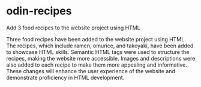 # odin-recipes
Add 3 food recipes to the website project using HTML

Three food recipes have been added to the website project using HTML. The recipes, which include ramen, omurice, and takoyaki, have been added to showcase HTML skills. Semantic HTML tags were used to structure the recipes, making the website more accessible. Images and descriptions were also added to each recipe to make them more appealing and informative. These changes will enhance the user experience of the website and demonstrate proficiency in HTML development.





